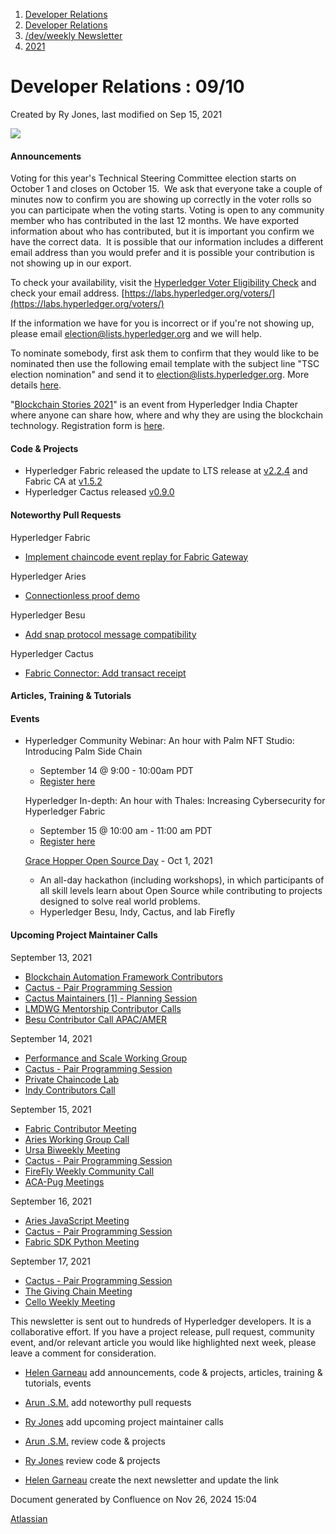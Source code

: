 1. [Developer Relations](index.html)
2. [Developer Relations](Developer-Relations_17170434.html)
3. [/dev/weekly Newsletter](17170445.html)
4. [2021](2021_17170692.html)

# Developer Relations : 09/10

Created by Ry Jones, last modified on Sep 15, 2021

![](https://ci5.googleusercontent.com/proxy/MJRSjrctXlb1mME2ABG2bmd6USk_RV1YmMN0IwFTnq8glRSRbLJzh0V5qUIcbOChuHya5NG1I-cT70b6ZaNTwaC4J2E-Hor9uTjrWSCVp0WrYWhNGdQijGkZSxz12C7yGsn43fvqFawLiKE7nw4n6PQZUTM-2lhEnVsqkeEMBLe23PvT=s0-d-e1-ft#http://image.email.thelinuxfoundation.org/lib/fe37157075640475711c73/m/2/0f181714-03b7-4174-9914-2c73127fde89.png)

#### Announcements

Voting for this year's Technical Steering Committee election starts on October 1 and closes on October 15.  We ask that everyone take a couple of minutes now to confirm you are showing up correctly in the voter rolls so you can participate when the voting starts. Voting is open to any community member who has contributed in the last 12 months. We have exported information about who has contributed, but it is important you confirm we have the correct data.  It is possible that our information includes a different email address than you would prefer and it is possible your contribution is not showing up in our export.

To check your availability, visit the [Hyperledger Voter Eligibility Check](https://labs.hyperledger.org/voters/) and check your email address. [https://labs.hyperledger.org/voters/](https://labs.hyperledger.org/voters/)

If the information we have for you is incorrect or if you're not showing up, please email [election@lists.hyperledger.org](mailto:election@lists.hyperledger.org) and we will help.

To nominate somebody, first ask them to confirm that they would like to be nominated then use the following email template with the subject line "TSC election nomination" and send it to [election@lists.hyperledger.org](mailto:election@lists.hyperledger.org). More details [here](https://lists.hyperledger.org/g/tsc/topic/hyperledger_tsc_election_call/85257580?p=%2C%2C%2C20%2C0%2C0%2C0%3A%3Arecentpostdate%2Fsticky%2C%2C%2C20%2C2%2C0%2C85257580).

"[Blockchain Stories 2021](https://lf-hyperledger.atlassian.net/wiki/display/HIRC/Blockchain+Stories+2021)" is an event from Hyperledger India Chapter where anyone can share how, where and why they are using the blockchain technology. Registration form is [here](https://forms.gle/acNh8w6fT3S4HkgF7).

#### Code &amp; Projects

- Hyperledger Fabric released the update to LTS release at [v2.2.4](https://github.com/hyperledger/fabric/releases/tag/v2.2.4) and Fabric CA at [v1.5.2](https://github.com/hyperledger/fabric-ca/releases/tag/v1.5.2)
- Hyperledger Cactus released [v0.9.0](https://github.com/hyperledger/cactus/releases/tag/v0.9.0)

#### Noteworthy Pull Requests

Hyperledger Fabric

- [Implement chaincode event replay for Fabric Gateway](https://github.com/hyperledger/fabric/pull/2896)

Hyperledger Aries

- [Connectionless proof demo](https://github.com/hyperledger/aries-cloudagent-python/pull/1395)

Hyperledger Besu

- [Add snap protocol message compatibility](https://github.com/hyperledger/besu/pull/2745)

Hyperledger Cactus

- [Fabric Connector: Add transact receipt](https://github.com/hyperledger/cactus/pull/1302)

#### Articles, Training &amp; Tutorials

#### Events

- Hyperledger Community Webinar: An hour with Palm NFT Studio: Introducing Palm Side Chain
  
  - September 14 @ 9:00 - 10:00am PDT
  - [Register here](https://zoom.us/webinar/register/WN_qQ4sgKaNTaiuN9JbMz_5sw)
  
  Hyperledger In-depth: An hour with Thales: Increasing Cybersecurity for Hyperledger Fabric
  
  - September 15 @ 10:00 am - 11:00 am PDT
  - [Register here](https://zoom.us/webinar/register/WN_Mnc5563wR4a8RbVll6I3hA)
  
  [Grace Hopper Open Source Day](https://ghc.anitab.org/programs-and-awards/open-source-day/) - Oct 1, 2021
  
  - An all-day hackathon (including workshops), in which participants of all skill levels learn about Open Source while contributing to projects designed to solve real world problems.
  - Hyperledger Besu, Indy, Cactus, and lab Firefly

#### Upcoming Project Maintainer Calls

September 13, 2021

- [Blockchain Automation Framework Contributors](https://lists.hyperledger.org/g/labs/viewevent?repeatid=31086&eventid=1245336&calstart=2021-09-13)
- [Cactus - Pair Programming Session](https://lists.hyperledger.org/g/cactus/viewevent?repeatid=35080&eventid=1245382&calstart=2021-09-13)
- [Cactus Maintainers \[1\] - Planning Session](https://lists.hyperledger.org/g/cactus/viewevent?repeatid=32482&eventid=1237785&calstart=2021-09-13)
- [LMDWG Mentorship Contributor Calls](https://lists.hyperledger.org/g/learning-materials-development-wg/viewevent?repeatid=37844&eventid=1246357&calstart=2021-09-13)
- [Besu Contributor Call APAC/AMER](https://lists.hyperledger.org/g/besu/viewevent?repeatid=22224&eventid=1245246&calstart=2021-09-13)

September 14, 2021

- [Performance and Scale Working Group](https://lists.hyperledger.org/g/perf-and-scale-wg/viewevent?repeatid=38617&eventid=1221240&calstart=2021-09-14)
- [Cactus - Pair Programming Session](https://lists.hyperledger.org/g/cactus/viewevent?repeatid=35080&eventid=1246302&calstart=2021-09-14)
- [Private Chaincode Lab](https://lists.hyperledger.org/g/fabric/viewevent?repeatid=22096&eventid=1216832&calstart=2021-09-14)
- [Indy Contributors Call](https://lists.hyperledger.org/g/indy/viewevent?repeatid=13838&eventid=1246036&calstart=2021-09-14)

September 15, 2021

- [Fabric Contributor Meeting](https://lists.hyperledger.org/g/fabric/viewevent?repeatid=24800&eventid=1216836&calstart=2021-09-15)
- [Aries Working Group Call](https://lists.hyperledger.org/g/aries/viewevent?repeatid=21922&eventid=1261604&calstart=2021-09-15)
- [Ursa Biweekly Meeting](https://lists.hyperledger.org/g/ursa/viewevent?repeatid=22155&eventid=1246863&calstart=2021-09-15)
- [Cactus - Pair Programming Session](https://lists.hyperledger.org/g/cactus/viewevent?repeatid=35080&eventid=1247046&calstart=2021-09-15)
- [FireFly Weekly Community Call](https://lists.hyperledger.org/g/labs/viewevent?repeatid=37912&eventid=1247092&calstart=2021-09-15)
- [ACA-Pug Meetings](https://lists.hyperledger.org/g/aries/viewevent?repeatid=23839&eventid=1246879&calstart=2021-09-15)

September 16, 2021

- [Aries JavaScript Meeting](https://lists.hyperledger.org/g/aries/viewevent?repeatid=35824&eventid=1247847&calstart=2021-09-16)
- [Cactus - Pair Programming Session](https://lists.hyperledger.org/g/cactus/viewevent?repeatid=35080&eventid=1247826&calstart=2021-09-16)
- [Fabric SDK Python Meeting](https://lists.hyperledger.org/g/fabric/viewevent?repeatid=23592&eventid=1216838&calstart=2021-09-16)

September 17, 2021

- [Cactus - Pair Programming Session](https://lists.hyperledger.org/g/cactus/viewevent?repeatid=35080&eventid=1248775&calstart=2021-09-17)
- [The Giving Chain Meeting](https://lists.hyperledger.org/g/learning-materials-development-wg/viewevent?repeatid=38091&eventid=1249416&calstart=2021-09-17)
- [Cello Weekly Meeting](https://lists.hyperledger.org/g/cello/viewevent?repeatid=20636&eventid=1248658&calstart=2021-09-17)

This newsletter is sent out to hundreds of Hyperledger developers. It is a collaborative effort. If you have a project release, pull request, community event, and/or relevant article you would like highlighted next week, please leave a comment for consideration.

- [Helen Garneau](https://lf-hyperledger.atlassian.net/wiki/people/60da2fc7285656006a667081?ref=confluence) add announcements, code &amp; projects, articles, training &amp; tutorials, events
- [Arun .S.M.](https://lf-hyperledger.atlassian.net/wiki/people/621a0e5097d313006ba7386a?ref=confluence) add noteworthy pull requests
  
- [Ry Jones](https://lf-hyperledger.atlassian.net/wiki/people/557058:078cecfc-fb17-4d9a-8759-b5b74efa6850?ref=confluence) add upcoming project maintainer calls
- [Arun .S.M.](https://lf-hyperledger.atlassian.net/wiki/people/621a0e5097d313006ba7386a?ref=confluence) review code &amp; projects
- [Ry Jones](https://lf-hyperledger.atlassian.net/wiki/people/557058:078cecfc-fb17-4d9a-8759-b5b74efa6850?ref=confluence) review code &amp; projects
- [Helen Garneau](https://lf-hyperledger.atlassian.net/wiki/people/60da2fc7285656006a667081?ref=confluence) create the next newsletter and update the link

Document generated by Confluence on Nov 26, 2024 15:04

[Atlassian](http://www.atlassian.com/)
